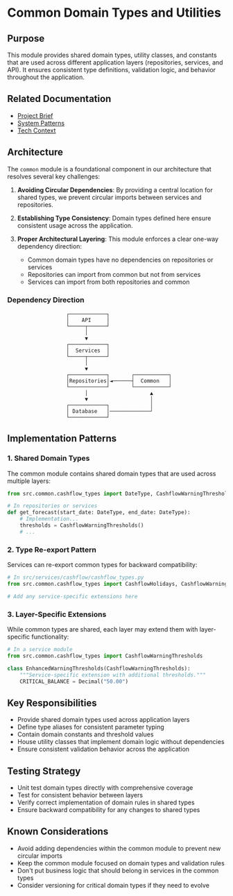 # Common Domain Types and Utilities

## Purpose

This module provides shared domain types, utility classes, and constants that are used across different application layers (repositories, services, and API). It ensures consistent type definitions, validation logic, and behavior throughout the application.

## Related Documentation

- [Project Brief](/code/debtonator/docs/project_brief.md)
- [System Patterns](/code/debtonator/docs/system_patterns.md)
- [Tech Context](/code/debtonator/docs/tech_context.md)

## Architecture

The `common` module is a foundational component in our architecture that resolves several key challenges:

1. **Avoiding Circular Dependencies**: By providing a central location for shared types, we prevent circular imports between services and repositories.

2. **Establishing Type Consistency**: Domain types defined here ensure consistent usage across the application.

3. **Proper Architectural Layering**: This module enforces a clear one-way dependency direction:
   - Common domain types have no dependencies on repositories or services
   - Repositories can import from common but not from services
   - Services can import from both repositories and common

### Dependency Direction

```flow
                   ┌────────────┐
                   │    API     │
                   └─────┬──────┘
                         │
                         ▼
                   ┌────────────┐
                   │  Services  │
                   └─────┬──────┘
                         │
                         ▼
                   ┌────────────┐       ┌───────────┐
                   │Repositories│◄──────┤  Common   │
                   └────────────┘       └───────────┘
                         │                    ▲
                         ▼                    │
                   ┌────────────┐             │
                   │ Database   │─────────────┘
                   └────────────┘
```

## Implementation Patterns

### 1. Shared Domain Types

The common module contains shared domain types that are used across multiple layers:

```python
from src.common.cashflow_types import DateType, CashflowWarningThresholds

# In repositories or services
def get_forecast(start_date: DateType, end_date: DateType):
    # Implementation...
    thresholds = CashflowWarningThresholds()
    # ...
```

### 2. Type Re-export Pattern

Services can re-export common types for backward compatibility:

```python
# In src/services/cashflow/cashflow_types.py
from src.common.cashflow_types import CashflowHolidays, CashflowWarningThresholds, DateType

# Add any service-specific extensions here
```

### 3. Layer-Specific Extensions

While common types are shared, each layer may extend them with layer-specific functionality:

```python
# In a service module
from src.common.cashflow_types import CashflowWarningThresholds

class EnhancedWarningThresholds(CashflowWarningThresholds):
    """Service-specific extension with additional thresholds."""
    CRITICAL_BALANCE = Decimal("50.00")
```

## Key Responsibilities

- Provide shared domain types used across application layers
- Define type aliases for consistent parameter typing
- Contain domain constants and threshold values
- House utility classes that implement domain logic without dependencies
- Ensure consistent validation behavior across the application

## Testing Strategy

- Unit test domain types directly with comprehensive coverage
- Test for consistent behavior between layers
- Verify correct implementation of domain rules in shared types
- Ensure backward compatibility for any changes to shared types

## Known Considerations

- Avoid adding dependencies within the common module to prevent new circular imports
- Keep the common module focused on domain types and validation rules
- Don't put business logic that should belong in services in the common types
- Consider versioning for critical domain types if they need to evolve
